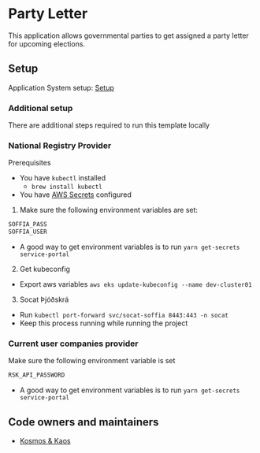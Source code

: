# Party Letter

This application allows governmental parties to get assigned a party letter for upcoming elections.

## Setup

Application System setup: [Setup](https://docs.devland.is/apps/application-system)

### Additional setup

There are additional steps required to run this template locally

### National Registry Provider

Prerequisites

- You have `kubectl` installed
  - `brew install kubectl`
- You have [AWS Secrets](../../../../handbook/repository/aws-secrets.md) configured

1. Make sure the following environment variables are set:

```bash
SOFFIA_PASS
SOFFIA_USER
```

- A good way to get environment variables is to run `yarn get-secrets service-portal`

2. Get kubeconfig

- Export aws variables `aws eks update-kubeconfig --name dev-cluster01`

3. Socat Þjóðskrá

- Run `kubectl port-forward svc/socat-soffia 8443:443 -n socat`
- Keep this process running while running the project

### Current user companies provider

Make sure the following environment variable is set

```bash
RSK_API_PASSWORD
```

- A good way to get environment variables is to run `yarn get-secrets service-portal`

## Code owners and maintainers

- [Kosmos & Kaos](https://github.com/orgs/island-is/teams/kosmos-kaos)
